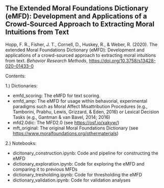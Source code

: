 ## The Extended Moral Foundations Dictionary (eMFD): Development and Applications of a Crowd-Sourced Approach to Extracting Moral Intuitions from Text

Hopp, F. R., Fisher, J. T., Cornell, D., Huskey, R., & Weber, R. (2020). The extended Moral Foundations Dictionary (eMFD): Development and applications of a crowd-sourced approach to extracting moral intuitions from text. _Behavior Research Methods_, https://doi.org/10.3758/s13428-020-01433-0

Contents:

1.) Dictionaries:
- emfd_scoring: The eMFD for text scoring.
- emfd_amp: The eMFD for usage within behavorial, experimental paradigms such as Moral Affect Misattribution Procedures (e.g., Tamborini, Prabhu, Lewis, Grizzard, & Eden, 2016) or Lexical Decision Tasks (e.g., Gantman & van Bavel, 2014; 2016)
- mfd2.0dic: The MFD2.0 (see https://osf.io/xakyw/)
- mft_original: The original Moral Foundations Dictionary (see https://www.moralfoundations.org/othermaterials)


2.) Notebooks:

- dicitonary_construction.ipynb: Code and pipeline for constructing the eMFD
- dictionary_exploration.ipynb: Code for exploring the eMFD and comparing it to previous MFDs
- dictionary_tresholding.ipynb: Code for thresholding the eMFD
- dictionary_validation.ipynb: Code for validation analyses

